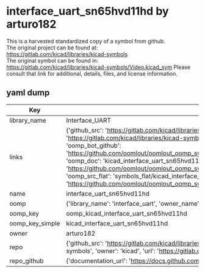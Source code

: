 # interface_uart_sn65hvd11hd by arturo182  
This is a harvested standardized copy of a symbol from github.  
The original project can be found at:  
https://gitlab.com/kicad/libraries/kicad-symbols  
The original symbol can be found in:
https://gitlab.com/kicad/libraries/kicad-symbols/Video.kicad_sym
Please consult that link for additional, details, files, and license information.  
## yaml dump  
| Key | Value |  
| --- | --- |  
| library_name | Interface_UART |  
| links | {'github_src': 'https://gitlab.com/kicad/libraries/kicad-symbols/Video.kicad_sym', 'github_src_repo': 'https://gitlab.com/kicad/libraries/kicad-symbols', 'oomp_bot': 'kicad_interface_uart_sn65hvd11hd/working', 'oomp_bot_github': 'https://github.com/oomlout/oomlout_oomp_symbol_bot/tree/main/kicad_interface_uart_sn65hvd11hd/working', 'oomp_doc': 'kicad_interface_uart_sn65hvd11hd/working', 'oomp_doc_github': 'https://github.com/oomlout/oomlout_oomp_symbol_doc/tree/main/kicad_interface_uart_sn65hvd11hd/working', 'oomp_src_flat': 'symbols_flat/kicad_interface_uart_sn65hvd11hd/working', 'oomp_src_flat_github': 'https://github.com/oomlout/oomlout_oomp_symbol_src/tree/main/kicad_interface_uart_sn65hvd11hd/working'} |  
| name | interface_uart_sn65hvd11hd |  
| oomp | {'library_name': 'interface_uart', 'owner_name': 'kicad', 'symbol_name': 'interface_uart_sn65hvd11hd'} |  
| oomp_key | oomp_kicad_interface_uart_sn65hvd11hd |  
| oomp_key_simple | kicad_interface_uart_sn65hvd11hd |  
| owner | arturo182 |  
| repo | {'github_src': 'https://gitlab.com/kicad/libraries/kicad-symbols/Video.kicad_sym', 'name': 'libraries/kicad-symbols', 'owner': 'kicad', 'url': 'https://gitlab.com/kicad/libraries/kicad-symbols'} |  
| repo_github | {'documentation_url': 'https://docs.github.com/rest/repos/repos#get-a-repository', 'message': 'Not Found'} |  

